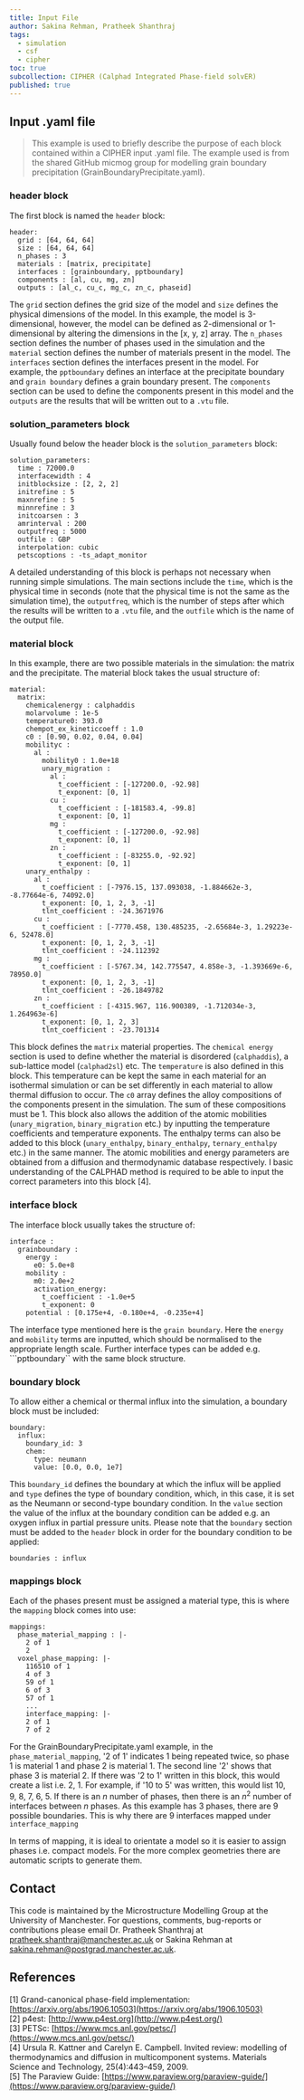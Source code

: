 ```yaml
---
title: Input File
author: Sakina Rehman, Pratheek Shanthraj
tags:
  - simulation
  - csf
  - cipher
toc: true
subcollection: CIPHER (Calphad Integrated Phase-field solvER)
published: true
---
```

## Input .yaml file

> This example is used to briefly describe the purpose of each block contained within a CIPHER input .yaml file. The example used is from the shared GitHub micmog group for modelling grain boundary precipitation (GrainBoundaryPrecipitate.yaml). 

### header block

The first block is named the ```header``` block:

```
header:
  grid : [64, 64, 64]
  size : [64, 64, 64]
  n_phases : 3
  materials : [matrix, precipitate]
  interfaces : [grainboundary, pptboundary]
  components : [al, cu, mg, zn]
  outputs : [al_c, cu_c, mg_c, zn_c, phaseid] 
  ```

The ```grid``` section defines the grid size of the model and ```size``` defines the physical dimensions of the model. In this example, the model is 3-dimensional, however, the model can be defined as 2-dimensional or 1-dimensional by altering the dimensions in the [x, y, z] array. The ```n_phases``` section defines the number of phases used in the simulation and the ```material``` section defines the number of materials present in the model. The ```interfaces``` section defines the interfaces present in the model. For example, the ```pptboundary``` defines an interface at the precipitate boundary and ```grain boundary``` defines a grain boundary present. The ```components``` section can be used to define the components present in this model and the ```outputs``` are the results that will be written out to a ```.vtu``` file.

### solution_parameters block

Usually found below the header block is the ```solution_parameters``` block:
```
solution_parameters:
  time : 72000.0
  interfacewidth : 4
  initblocksize : [2, 2, 2]
  initrefine : 5
  maxnrefine : 5
  minnrefine : 3
  initcoarsen : 3
  amrinterval : 200 
  outputfreq : 5000
  outfile : GBP
  interpolation: cubic
  petscoptions : -ts_adapt_monitor
  ```
A detailed understanding of this block is perhaps not necessary when running simple simulations. The main sections include the ```time```, which is the physical time in seconds (note that the physical time is not the same as the simulation time), the ```outputfreq```, which is the number of steps after which the results will be written to a ```.vtu``` file, and the ```outfile``` which is the name of the output file.

### material block

In this example, there are two possible materials in the simulation: the matrix and the precipitate. The material block takes the usual structure of:

```
material:
  matrix:
    chemicalenergy : calphaddis
    molarvolume : 1e-5
    temperature0: 393.0
    chempot_ex_kineticcoeff : 1.0
    c0 : [0.90, 0.02, 0.04, 0.04]
    mobilityc :
      al :
        mobility0 : 1.0e+18
        unary_migration : 
          al : 
            t_coefficient : [-127200.0, -92.98]
            t_exponent: [0, 1]
          cu : 
            t_coefficient : [-181583.4, -99.8]
            t_exponent: [0, 1]
          mg : 
            t_coefficient : [-127200.0, -92.98]
            t_exponent: [0, 1]
          zn : 
            t_coefficient : [-83255.0, -92.92]
            t_exponent: [0, 1]
    unary_enthalpy : 
      al : 
        t_coefficient : [-7976.15, 137.093038, -1.884662e-3, -8.77664e-6, 74092.0]
        t_exponent: [0, 1, 2, 3, -1]
        tlnt_coefficient : -24.3671976
      cu : 
        t_coefficient : [-7770.458, 130.485235, -2.65684e-3, 1.29223e-6, 52478.0]
        t_exponent: [0, 1, 2, 3, -1]
        tlnt_coefficient : -24.112392
      mg : 
        t_coefficient : [-5767.34, 142.775547, 4.858e-3, -1.393669e-6, 78950.0]
        t_exponent: [0, 1, 2, 3, -1]
        tlnt_coefficient : -26.1849782
      zn : 
        t_coefficient : [-4315.967, 116.900389, -1.712034e-3, 1.264963e-6]
        t_exponent: [0, 1, 2, 3]
        tlnt_coefficient : -23.701314
```
This block defines the ```matrix``` material properties. The ```chemical energy``` section is used to define whether the material is disordered (```calphaddis```), a sub-lattice model (```calphad2sl```) etc. The ```temperature``` is also defined in this block. This temperature can be kept the same in each material for an isothermal simulation or can be set differently in each material to allow thermal diffusion to occur. The ```c0``` array defines the alloy compositions of the components present in the simulation. The sum of these compositions must be 1. This block also allows the addition of the atomic mobilities (```unary_migration```, ```binary_migration``` etc.) by inputting the temperature coefficients and temperature exponents. The enthalpy terms can also be added to this block (```unary_enthalpy```, ```binary_enthalpy```, ```ternary_enthalpy``` etc.) in the same manner. The atomic mobilities and energy parameters are obtained from a diffusion and thermodynamic database respectively. I basic understanding of the CALPHAD method is required to be able to input the correct parameters into this block [4]. 

### interface block

The interface block usually takes the structure of:
```
interface :
  grainboundary :
    energy : 
      e0: 5.0e+8
    mobility : 
      m0: 2.0e+2
      activation_energy:
        t_coefficient : -1.0e+5
        t_exponent: 0
    potential : [0.175e+4, -0.180e+4, -0.235e+4]  
```

The interface type mentioned here is the ```grain boundary```. Here the ```energy``` and ```mobility``` terms are inputted, which should be normalised to the appropriate length scale. Further interface types can be added e.g. ```pptboundary`` with the same block structure.
### boundary block

To allow either a chemical or thermal influx into the simulation, a boundary block must be included:

```
boundary: 
  influx: 
    boundary_id: 3
    chem:
      type: neumann
      value: [0.0, 0.0, 1e7]
 ```
 
This ```boundary_id``` defines the boundary at which the influx will be applied and ```type``` defines the type of boundary condition, which, in this case, it is set as the Neumann or second-type boundary condition. In the ```value``` section the value of the influx at the boundary condition can be added e.g. an oxygen influx in partial pressure units. Please note that the ```boundary``` section must be added to the ```header``` block in order for the boundary condition to be applied:

```
boundaries : influx
```
### mappings block

Each of the phases present must be assigned a material type, this is where the ```mapping``` block comes into use:

```
mappings:
  phase_material_mapping : |-
    2 of 1
    2
  voxel_phase_mapping: |-
    116510 of 1
    4 of 3
    59 of 1
    6 of 3
    57 of 1
    ...
    interface_mapping: |-
    2 of 1
    7 of 2
```
For the GrainBoundaryPrecipitate.yaml example, in the ```phase_material_mapping```, '2 of 1' indicates 1 being repeated twice, so phase 1 is material 1 and phase 2 is material 1. The second line '2' shows that phase 3 is material 2. If there was '2 to 1' written in this block, this would create a list i.e. 2, 1. For example, if '10 to 5' was written, this would list 10, 9, 8, 7, 6, 5. If there is an $n$ number of phases, then there is an $n^2$ number of interfaces between $n$ phases. As this example has 3 phases, there are 9 possible boundaries. This is why there are 9 interfaces mapped under ```interface_mapping```

In terms of mapping, it is ideal to orientate a model so it is easier to assign phases i.e. compact models. For the more complex geometries there are automatic scripts to generate them.

## Contact

This code is maintained by the Microstructure Modelling Group at the University of Manchester. For questions, comments, bug-reports or contributions please email Dr. Pratheek Shanthraj at [pratheek.shanthraj@manchester.ac.uk](mailto:pratheek.shanthraj@manchester.ac.uk) or Sakina Rehman at [sakina.rehman@postgrad.manchester.ac.uk](mailto:sakina.rehman@postgrad.manchester.ac.uk).

## References

[1] Grand-canonical phase-field implementation: [https://arxiv.org/abs/1906.10503](https://arxiv.org/abs/1906.10503)  
[2] p4est: [http://www.p4est.org](http://www.p4est.org/)  
[3] PETSc: [https://www.mcs.anl.gov/petsc/](https://www.mcs.anl.gov/petsc/)
<br />[4] Ursula R. Kattner and Carelyn E. Campbell. Invited review: modelling of thermodynamics and diffusion in multicomponent systems. Materials Science and Technology, 25(4):443–459, 2009. <br />
[5] The Paraview Guide: [https://www.paraview.org/paraview-guide/](https://www.paraview.org/paraview-guide/)
